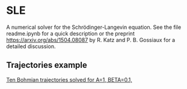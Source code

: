 # SLE

A numerical solver for the Schrödinger-Langevin equation.
See the file readme.ipynb for a quick description or the preprint https://arxiv.org/abs/1504.08087 by R. Katz and P. B. Gossiaux for a detailed discussion.

## Trajectories example

[Ten Bohmian trajectories solved for A=1, BETA=0.1, ](/test_traj.png)
